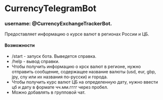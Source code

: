 # CurrencyTelegramBot
### username: @CurrencyExchangeTrackerBot.
Предоставляет информацию о курсе валют в регионах России и ЦБ.
#### Возможности
+ /start - запуск бота. Выведется справка.
+ /help - вывод справки.
+ Чтобы получить информацию о крск валют в регионе, нужно отправить сообщение, содержащее название валюты (usd, eur, gbp, jpy, cny или их названия по-русски) и города.
+ Чтобы получить курс валют ЦБ на определенную дату, нужно ввести цб и дату в формате чч.мм.гггг через пробел.
+ Можно добавлять в групповой чат.
